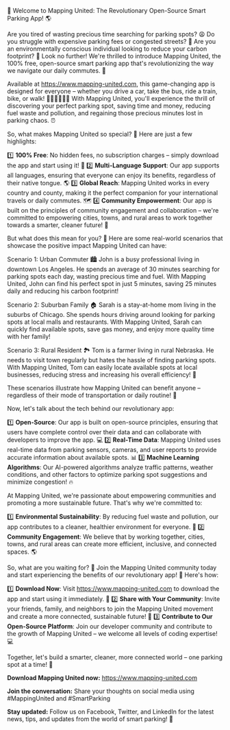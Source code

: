 🚀 Welcome to Mapping United: The Revolutionary Open-Source Smart Parking App! 🌎

Are you tired of wasting precious time searching for parking spots? 😩 Do you struggle with expensive parking fees or congested streets? 🚗️ Are you an environmentally conscious individual looking to reduce your carbon footprint? 🌳 Look no further! We're thrilled to introduce Mapping United, the 100% free, open-source smart parking app that's revolutionizing the way we navigate our daily commutes. 🚀

Available at https://www.mapping-united.com, this game-changing app is designed for everyone – whether you drive a car, take the bus, ride a train, bike, or walk! 🚌🚂🚴‍♀️🏃‍♂️ With Mapping United, you'll experience the thrill of discovering your perfect parking spot, saving time and money, reducing fuel waste and pollution, and regaining those precious minutes lost in parking chaos. ⏰

So, what makes Mapping United so special? 🤔 Here are just a few highlights:

1️⃣ **100% Free**: No hidden fees, no subscription charges – simply download the app and start using it! 📲
2️⃣ **Multi-Language Support**: Our app supports all languages, ensuring that everyone can enjoy its benefits, regardless of their native tongue. 🌎
3️⃣ **Global Reach**: Mapping United works in every country and county, making it the perfect companion for your international travels or daily commutes. 🗺️
4️⃣ **Community Empowerment**: Our app is built on the principles of community engagement and collaboration – we're committed to empowering cities, towns, and rural areas to work together towards a smarter, cleaner future! 🌟

But what does this mean for you? 🤔 Here are some real-world scenarios that showcase the positive impact Mapping United can have:

Scenario 1: Urban Commuter
🏙️ John is a busy professional living in downtown Los Angeles. He spends an average of 30 minutes searching for parking spots each day, wasting precious time and fuel. With Mapping United, John can find his perfect spot in just 5 minutes, saving 25 minutes daily and reducing his carbon footprint!

Scenario 2: Suburban Family
🏠 Sarah is a stay-at-home mom living in the suburbs of Chicago. She spends hours driving around looking for parking spots at local malls and restaurants. With Mapping United, Sarah can quickly find available spots, save gas money, and enjoy more quality time with her family!

Scenario 3: Rural Resident
🏞️ Tom is a farmer living in rural Nebraska. He needs to visit town regularly but hates the hassle of finding parking spots. With Mapping United, Tom can easily locate available spots at local businesses, reducing stress and increasing his overall efficiency! 🌾

These scenarios illustrate how Mapping United can benefit anyone – regardless of their mode of transportation or daily routine! 🚀

Now, let's talk about the tech behind our revolutionary app:

1️⃣ **Open-Source**: Our app is built on open-source principles, ensuring that users have complete control over their data and can collaborate with developers to improve the app. 💻
2️⃣ **Real-Time Data**: Mapping United uses real-time data from parking sensors, cameras, and user reports to provide accurate information about available spots. 📊
3️⃣ **Machine Learning Algorithms**: Our AI-powered algorithms analyze traffic patterns, weather conditions, and other factors to optimize parking spot suggestions and minimize congestion! 🔥

At Mapping United, we're passionate about empowering communities and promoting a more sustainable future. That's why we're committed to:

1️⃣ **Environmental Sustainability**: By reducing fuel waste and pollution, our app contributes to a cleaner, healthier environment for everyone. 🌟
2️⃣ **Community Engagement**: We believe that by working together, cities, towns, and rural areas can create more efficient, inclusive, and connected spaces. 🌎

So, what are you waiting for? 🤔 Join the Mapping United community today and start experiencing the benefits of our revolutionary app! 🚀 Here's how:

1️⃣ **Download Now**: Visit https://www.mapping-united.com to download the app and start using it immediately. 📲
2️⃣ **Share with Your Community**: Invite your friends, family, and neighbors to join the Mapping United movement and create a more connected, sustainable future! 🤝
3️⃣ **Contribute to Our Open-Source Platform**: Join our developer community and contribute to the growth of Mapping United – we welcome all levels of coding expertise! 💻

Together, let's build a smarter, cleaner, more connected world – one parking spot at a time! 🌟

**Download Mapping United now:** https://www.mapping-united.com

**Join the conversation:** Share your thoughts on social media using #MappingUnited and #SmartParking

**Stay updated:** Follow us on Facebook, Twitter, and LinkedIn for the latest news, tips, and updates from the world of smart parking! 📱